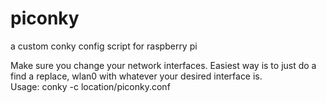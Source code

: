 # piconky
a custom conky config script for raspberry pi

Make sure you change your network interfaces.  Easiest way is to just do a find a replace, wlan0 with whatever your desired interface is.  
Usage:
conky -c location/piconky.conf
